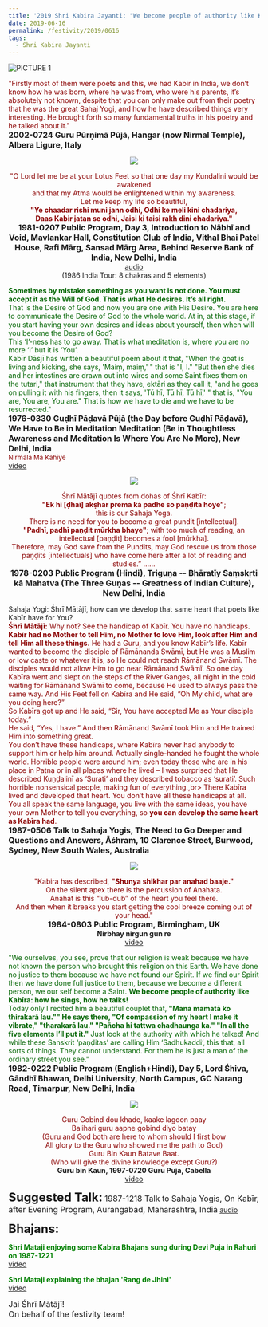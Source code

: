 ```yaml
---
title: '2019 Shri Kabira Jayanti: "We become people of authority like Kabīra: how he sings, how he talks!"'
date: 2019-06-16
permalink: /festivity/2019/0616
tags:
  - Shri Kabira Jayanti
---
```


![PICTURE 1](/images/image1.png)

<p>
<font color="DarkRed">"Firstly most of them were poets and this, we had Kabir in India, we don’t know how he was born, where he was from, who were his parents, it’s absolutely not known, despite that you can only make out from their poetry that he was the great Sahaj Yogi, and how he have described things very interesting. He brought forth so many fundamental truths in his poetry and he talked about it."</font><br>
<font size="+0"><b>2002-0724 Guru Pūrṇimā Pūjā, Hangar (now Nirmal Temple), Albera Ligure, Italy</b></font>
</p>

<div style="text-align: center"><img src="/images/image106.png" /></div>

<p style="text-align:center;">
<font color="DarkRed">"O Lord let me be at your Lotus Feet so that one day my Kundalini would be awakened<br>
and that my Atma would be enlightened within my awareness.<br>
Let me keep my life so beautiful,<br>
<b>"Ye chaadar rishi muni jann odhi, Odhi ke meli kini chadariya,<br>
Daas Kabir jatan se odhi, Jaisi ki taisi rakh dini chadariya."</b></font><br>
<font size="+0"><b>1981-0207 Public Program, Day 3, Introduction to Nābhī and Void, Mavlankar Hall, Constitution Club of India, Vithal Bhai Patel House, Rafi Mārg, Sansad Mārg Area, Behind Reserve Bank of India, New Delhi, India</b></font><br>
<a href="https://www.youtube.com/watch?v=tZRibru_9Gw">audio</a><br>
(1986 India Tour: 8 chakras and 5 elements)<br>
</p>

<p style="text-align:left;">
<font color="DarkGreen"><b>Sometimes by mistake something as you want is not done. You must accept it as the Will of God. That is what He desires. It’s all right.</b><br>
That is the Desire of God and now you are one with His Desire. You are here to communicate the Desire of God to the whole world. At in, at this stage, if you start having your own desires and ideas about yourself, then when will you become the Desire of God?<br>
This ‘I’-ness has to go away. That is what meditation is, where you are no more ‘I’ but it is ‘You’.<br>
Kabīr Dāsjī has written a beautiful poem about it that, "When the goat is living and kicking, she says, 'Maiṃ, maiṃ,' " that is "I, I." "But then she dies and her intestines are drawn out into wires and some Saint fixes them on the tutari," that instrument that they have, ektāri as they call it, "and he goes on pulling it with his fingers, then it says, 'Tū hī, Tū hī, Tū hī,' " that is, "You are, You are, You are." That is how we have to die and we have to be resurrected."</font><br>
<font size="+0"><b>1976-0330 Guḍhī Pāḍavā Pūjā (the Day before Guḍhī Pāḍavā), We Have to Be in Meditation Meditation (Be in Thoughtless Awareness and Meditation Is Where You Are No More), New Delhi, India</b></font><br>
<font size="-1"><font color="DarkRed">Nirmala Ma Kahiye</font></font><br>
<a href="https://www.youtube.com/watch?v=XqgvLLeIzVQ">video</a><br>
</p>

<div style="text-align: center"><img src="/images/image107.png" /></div>

<p style="text-align:center;">
<font color="DarkRed">Śhrī Mātājī quotes from dohas of Śhrī Kabīr:<br>
<b>"Ek hī [ḍhaī] akṣhar prema kā padhe so paṇḍita hoye”</b>;<br>
this is our Sahaja Yoga.<br>
There is no need for you to become a great pundit [intellectual].<br>
<b>"Padhī, padhī paṇḍit mūrkha bhaye"</b>; with too much of reading, an intellectual [paṇḍit] becomes a fool [mūrkha].<br>
Therefore, may God save from the Pundits, may God rescue us from those paṇḍits [intellectuals] who have come here after a lot of reading and studies.” ......</font><br>
<font size="+0"><b>1978-0203 Public Program (Hindi), Triguṇa -- Bhāratīy Saṃskṛti kā Mahatva (The Three Guṇas -- Greatness of Indian Culture), New Delhi, India</b></font>
</p>

<p style="text-align:left;">
Sahaja Yogi: Śhrī Mātājī, how can we develop that same heart that poets like Kabīr have for You?<br>
<font color="DarkRed"><b>Śhrī Mātājī:</b> Why not? See the handicap of Kabīr. You have no handicaps. <b>Kabīr had no Mother to tell Him, no Mother to love Him, look after Him and tell Him all these things.</b> He had a Guru, and you know Kabīr’s life. Kabīr wanted to become the disciple of Rāmānanda Swāmī, but He was a Muslim or low caste or whatever it is, so He could not reach Rāmānand Swāmī. The disciples would not allow Him to go near Rāmānand Swāmī. So one day Kabīra went and slept on the steps of the River Ganges, all night in the cold waiting for Rāmānand Swāmī to come, because He used to always pass the same way. And His Feet fell on Kabīra and He said, “Oh My child, what are you doing here?”<br>
So Kabīra got up and He said, “Sir, You have accepted Me as Your disciple today.”<br>
He said, “Yes, I have.” And then Rāmānand Swāmī took Him and He trained Him into something great.<br>
You don’t have these handicaps, where Kabīra never had anybody to support him or help him around. Actually single-handed he fought the whole world. Horrible people were around him; even today those who are in his place in Patna or in all places where he lived – I was surprised that He described Kuṇḍalinī as ‘Surati’ and they described tobacco as ‘surati’. Such horrible nonsensical people, making fun of everything.,br>
There Kabīra lived and developed that heart. You don’t have all these handicaps at all. You all speak the same language, you live with the same ideas, you have your own Mother to tell you everything, so <b>you can develop the same heart as Kabīra had</b>.</font><br>
<font size="+0"><b>1987-0506 Talk to Sahaja Yogis, The Need to Go Deeper and Questions and Answers, Āśhram, 10 Clarence Street, Burwood, Sydney, New South Wales, Australia</b></font>
</p>

<div style="text-align: center"><img src="/images/image108.png" /></div>

<p style="text-align:center;">
<font color="DarkRed">"Kabira has described, <b>"Shunya shikhar par anahad baaje."</b><br>
On the silent apex there is the percussion of Anahata.<br>
Anahat is this “lub-dub” of the heart you feel there.<br>
And then when it breaks you start getting the cool breeze coming out of your head."</font><br>
<font size="+0"><b>1984-0803 Public Program, Birmingham, UK</b></font><br>
<b>Nirbhay nirgun gun re</b><br>
<a href="https://www.youtube.com/watch?v=_buuncAm9Ts&list=RD_buuncAm9Ts#t=0">video</a><br>
</p>

<p>
<font color="DarkGreen">"We ourselves, you see, prove that our religion is weak because we have not known the person who brought this religion on this Earth. We have done no justice to them because we have not found our Spirit. If we find our Spirit then we have done full justice to them, because we become a different person, we our self become a Saint. <b>We become people of authority like Kabīra: how he sings, how he talks!</b><br>
Today only I recited him a beautiful couplet that, <b>"Mana mamatā ko thirakarā lau."" He says there, "Of compassion of my heart I make it vibrate," "tharakarā lau." "Pañcha hi tattwa chadhaunga ka." "In all the five elements I’ll put it."</b> Just look at the authority with which he talked! And while these Sanskrit ‘paṇḍitas’ are calling Him ‘Sadhukaddi’, this that, all sorts of things. They cannot understand. For them he is just a man of the ordinary street you see."</font><br>
<font size="+0"><b>1982-0222 Public Program (English+Hindi), Day 5, Lord Śhiva, Gāndhī Bhawan, Delhi University, North Campus, GC Narang Road, Timarpur, New Delhi, India</b></font>
</p>

<div style="text-align: center"><img src="/images/image109.png" /></div>

<p style="text-align:center;">
<font color="DarkRed">Guru Gobind dou khade, kaake lagoon paay<br>
Balihari guru aapne gobind diyo batay<br>
(Guru and God both are here to whom should I first bow<br>
All glory to the Guru who showed me the path to God)<br>
Guru Bin Kaun Batave Baat.<br>
(Who will give the divine knowledge except Guru?)</font><br>
<b>Guru bin Kaun, 1997-0720 Guru Puja, Cabella</b><br>
<a href="https://seven-teams.github.io/Videos_Links.html">video</a><br>
</p>

<font size="+2"><b>Suggested Talk:</b></font> 
<font size="+0">1987-1218 Talk to Sahaja Yogis, On Kabīr, after Evening Program, Aurangabad, Maharashtra, India</font>
<a href="https://www.youtube.com/watch?v=sboIoojWkxY&list=PLB618CDA4FEC74AE6&index=1"> audio</a><br>

<font size="+2"><b>Bhajans:</b></font>

<p>
<font color="green"><b>Shri Mataji enjoying some Kabira Bhajans sung during Devi Puja in Rahuri on 1987-1221</b></font><br>
<a href="https://seven-teams.github.io/Videos_Links.html"> video</a><br>
</p>

<p>
<font color="green"><b>Shri Mataji explaining the bhajan 'Rang de Jhini'</b></font><br>
<a href="https://www.youtube.com/watch?v=gQTTVpjPE34&list=PLB618CDA4FEC74AE6&index=5">video</a>
</p>

<p>
<font size="+0">Jai Śhrī Mātājī!<br>
On behalf of the festivity team!</font>
</p>